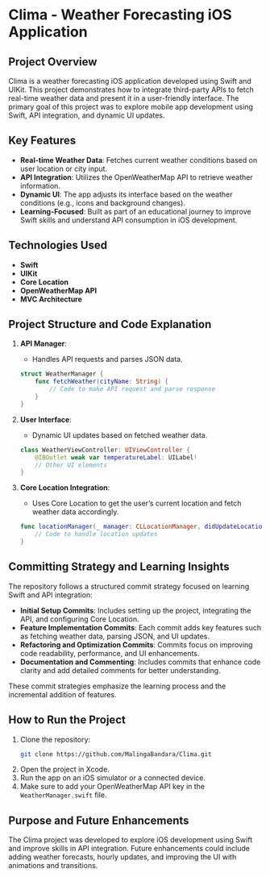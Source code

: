 # Clima - Weather Forecasting iOS Application

## Project Overview

Clima is a weather forecasting iOS application developed using Swift and UIKit. This project demonstrates how to integrate third-party APIs to fetch real-time weather data and present it in a user-friendly interface. The primary goal of this project was to explore mobile app development using Swift, API integration, and dynamic UI updates.

## Key Features

- **Real-time Weather Data**: Fetches current weather conditions based on user location or city input.
- **API Integration**: Utilizes the OpenWeatherMap API to retrieve weather information.
- **Dynamic UI**: The app adjusts its interface based on the weather conditions (e.g., icons and background changes).
- **Learning-Focused**: Built as part of an educational journey to improve Swift skills and understand API consumption in iOS development.

## Technologies Used

- **Swift**
- **UIKit**
- **Core Location**
- **OpenWeatherMap API**
- **MVC Architecture**

## Project Structure and Code Explanation

1. **API Manager**:
   - Handles API requests and parses JSON data.
   ```swift
   struct WeatherManager {
       func fetchWeather(cityName: String) {
           // Code to make API request and parse response
       }
   }
   ```

2. **User Interface**:
   - Dynamic UI updates based on fetched weather data.
   ```swift
   class WeatherViewController: UIViewController {
       @IBOutlet weak var temperatureLabel: UILabel!
       // Other UI elements
   }
   ```

3. **Core Location Integration**:
   - Uses Core Location to get the user’s current location and fetch weather data accordingly.
   ```swift
   func locationManager(_ manager: CLLocationManager, didUpdateLocations locations: [CLLocation]) {
       // Code to handle location updates
   }
   ```

## Committing Strategy and Learning Insights

The repository follows a structured commit strategy focused on learning Swift and API integration:
- **Initial Setup Commits**: Includes setting up the project, integrating the API, and configuring Core Location.
- **Feature Implementation Commits**: Each commit adds key features such as fetching weather data, parsing JSON, and UI updates.
- **Refactoring and Optimization Commits**: Commits focus on improving code readability, performance, and UI enhancements.
- **Documentation and Commenting**: Includes commits that enhance code clarity and add detailed comments for better understanding.

These commit strategies emphasize the learning process and the incremental addition of features.

## How to Run the Project

1. Clone the repository:
   ```bash
   git clone https://github.com/MalingaBandara/Clima.git
   ```
2. Open the project in Xcode.
3. Run the app on an iOS simulator or a connected device.
4. Make sure to add your OpenWeatherMap API key in the `WeatherManager.swift` file.

## Purpose and Future Enhancements

The Clima project was developed to explore iOS development using Swift and improve skills in API integration. Future enhancements could include adding weather forecasts, hourly updates, and improving the UI with animations and transitions.
